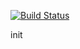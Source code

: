 [![Build Status](https://dev.azure.com/analysek4/digimon/_apis/build/status/Analyse4.digimon?branchName=master)](https://dev.azure.com/analysek4/digimon/_build/latest?definitionId=3&branchName=master)

init 